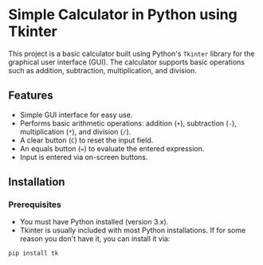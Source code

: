 # Simple Calculator in Python using Tkinter

This project is a basic calculator built using Python's `Tkinter` library for the graphical user interface (GUI). The calculator supports basic operations such as addition, subtraction, multiplication, and division.

## Features

- Simple GUI interface for easy use.
- Performs basic arithmetic operations: addition (`+`), subtraction (`-`), multiplication (`*`), and division (`/`).
- A clear button (`C`) to reset the input field.
- An equals button (`=`) to evaluate the entered expression.
- Input is entered via on-screen buttons.

## Installation

### Prerequisites

- You must have Python installed (version 3.x).
- Tkinter is usually included with most Python installations. If for some reason you don't have it, you can install it via:

```bash
pip install tk
